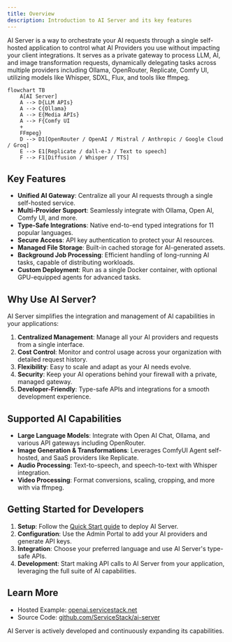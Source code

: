 ```yaml
---
title: Overview
description: Introduction to AI Server and its key features
---
```


AI Server is a way to orchestrate your AI requests through a single self-hosted application to control what AI Providers you use without impacting your client integrations. It serves as a private gateway to process LLM, AI, and image transformation requests, dynamically delegating tasks across multiple providers including Ollama, OpenRouter, Replicate, Comfy UI, utilizing models like Whisper, SDXL, Flux, and tools like ffmpeg.

```mermaid
flowchart TB
    A[AI Server] 
    A --> D{LLM APIs}
    A --> C{Ollama}
    A --> E{Media APIs}
    A --> F{Comfy UI 
    + 
    FFmpeg}
    D --> D1[OpenRouter / OpenAI / Mistral / Anthropic / Google Cloud / Groq]  
    E --> E1[Replicate / dall-e-3 / Text to speech]
    F --> F1[Diffusion / Whisper / TTS]
```

## Key Features

- **Unified AI Gateway**: Centralize all your AI requests through a single self-hosted service.
- **Multi-Provider Support**: Seamlessly integrate with Ollama, Open AI, Comfy UI, and more.
- **Type-Safe Integrations**: Native end-to-end typed integrations for 11 popular languages.
- **Secure Access**: API key authentication to protect your AI resources.
- **Managed File Storage**: Built-in cached storage for AI-generated assets.
- **Background Job Processing**: Efficient handling of long-running AI tasks, capable of distributing workloads.
- **Custom Deployment**: Run as a single Docker container, with optional GPU-equipped agents for advanced tasks.

## Why Use AI Server?

AI Server simplifies the integration and management of AI capabilities in your applications:

1. **Centralized Management**: Manage all your AI providers and requests from a single interface.
2. **Cost Control**: Monitor and control usage across your organization with detailed request history.
3. **Flexibility**: Easy to scale and adapt as your AI needs evolve.
4. **Security**: Keep your AI operations behind your firewall with a private, managed gateway.
5. **Developer-Friendly**: Type-safe APIs and integrations for a smooth development experience.

## Supported AI Capabilities

- **Large Language Models**: Integrate with Open AI Chat, Ollama, and various API gateways including OpenRouter.
- **Image Generation & Transformations**: Leverages ComfyUI Agent self-hosted, and SaaS providers like Replicate.
- **Audio Processing**: Text-to-speech, and speech-to-text with Whisper integration.
- **Video Processing**: Format conversions, scaling, cropping, and more with via ffmpeg.

## Getting Started for Developers

1. **Setup**: Follow the [Quick Start guide](/ai-server/install) to deploy AI Server.
2. **Configuration**: Use the Admin Portal to add your AI providers and generate API keys.
3. **Integration**: Choose your preferred language and use AI Server's type-safe APIs.
4. **Development**: Start making API calls to AI Server from your application, leveraging the full suite of AI capabilities.

## Learn More

- Hosted Example: [openai.servicestack.net](https://openai.servicestack.net)
- Source Code: [github.com/ServiceStack/ai-server](https://github.com/ServiceStack/ai-server)

AI Server is actively developed and continuously expanding its capabilities.